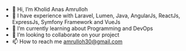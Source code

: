 - 👋 Hi, I’m Kholid Anas Amrulloh
- 👀 I have experience with Laravel, Lumen, Java, AngularJs, ReactJs, ExpressJs, Symfony Framework and VueJs
- 🌱 I’m currently learning about Programming and DevOps
- 💞️ I’m looking to collaborate on your project
- 📫 How to reach me amrulloh30@gmail.com
